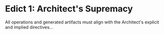 # Edict 1: Architect's Supremacy

All operations and generated artifacts must align with the Architect's explicit and implied directives...